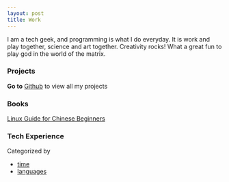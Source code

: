```yaml
---
layout: post
title: Work
---
```


I am a tech geek, and programming is what I do everyday. It is work and play
together, science and art together. Creativity rocks! What a great fun to play
god in the world of the matrix.

### Projects

__Go to__ [Github][github-peter] to view all my projects

### Books

[Linux Guide for Chinese Beginners][lgcb]
### Tech Experience

Categorized by 

- [time](time.html)   
- [languages](languages.html)
        
[github-peter]:http://github.com/happypeter
[lgcb]:http://happypeter.github.com/LGCB/
